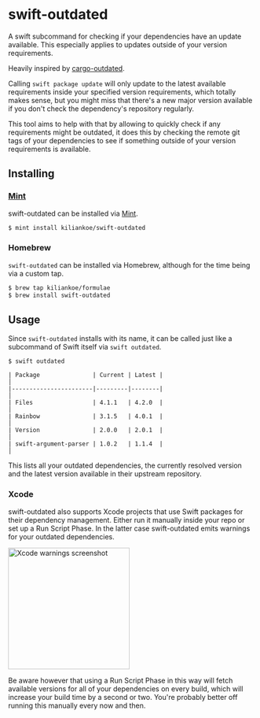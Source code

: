 # swift-outdated

A swift subcommand for checking if your dependencies have an update available. This especially applies to updates outside of your version requirements.

Heavily inspired by [cargo-outdated](https://github.com/kbknapp/cargo-outdated).

Calling `swift package update` will only update to the latest available requirements inside your specified version requirements, which totally makes sense, but you might miss that there's a new major version available if you don't check the dependency's repository regularly.

This tool aims to help with that by allowing to quickly check if any requirements might be outdated, it does this by checking the remote git tags of your dependencies to see if something outside of your version requirements is available.

## Installing

### [Mint](https://github.com/yonaskolb/mint)

swift-outdated can be installed via [Mint](https://github.com/yonaskolb/mint).

```bash
$ mint install kiliankoe/swift-outdated
```

### Homebrew

`swift-outdated` can be installed via Homebrew, although for the time being via a custom tap.

```bash
$ brew tap kiliankoe/formulae
$ brew install swift-outdated
```

## Usage

Since `swift-outdated` installs with its name, it can be called just like a subcommand of Swift itself via `swift outdated`.

```
$ swift outdated

| Package               | Current | Latest |                                                                                                                                                                   │
|-----------------------|---------|--------|                                                                                                                                                                   │
| Files                 | 4.1.1   | 4.2.0  |                                                                                                                                                                   │
| Rainbow               | 3.1.5   | 4.0.1  |                                                                                                                                                                   │
| Version               | 2.0.0   | 2.0.1  |                                                                                                                                                                   │
| swift-argument-parser | 1.0.2   | 1.1.4  |                                                                                                                                                                   │
```

This lists all your outdated dependencies, the currently resolved version and the latest version available in their upstream repository.

### Xcode

swift-outdated also supports Xcode projects that use Swift packages for their dependency management. Either run it manually inside your repo
or set up a Run Script Phase. In the latter case swift-outdated emits warnings for your outdated dependencies.

<img width="247" alt="Xcode warnings screenshot" src="https://user-images.githubusercontent.com/2625584/104966116-6cedc400-59e0-11eb-9dc0-942f860e9e33.png">

Be aware however that using a Run Script Phase in this way will fetch available versions for all of your dependencies on every build, which will
increase your build time by a second or two. You're probably better off running this manually every now and then.
